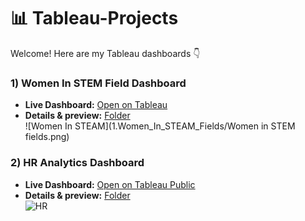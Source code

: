 # 📊 Tableau-Projects

Welcome! Here are my Tableau dashboards 👇

### 1) Women In STEM Field Dashboard
- **Live Dashboard:** [Open on Tableau](https://github.com/Jayeshsoni6010/Tableau-Projects/blob/eb86ffaf06eb7ba5be9e0d8c4493da639449aad1/1.Women_In_STEAM_Fields/Tableau%20Project-1.twbx)
- **Details & preview:** [Folder](1.Women_In_STEAM_Fields/README.md)  
  ![Women In STEAM](1.Women_In_STEAM_Fields/Women in STEM fields.png)


### 2) HR Analytics Dashboard
- **Live Dashboard:** [Open on Tableau Public](PASTE_YOUR_HR_TABLEAU_LINK_HERE)
- **Details & preview:** [Folder](Tableau/HR_Analytics_Dashboard/README.md)  
  ![HR](Tableau/HR_Analytics_Dashboard/hr_dashboard.png)
